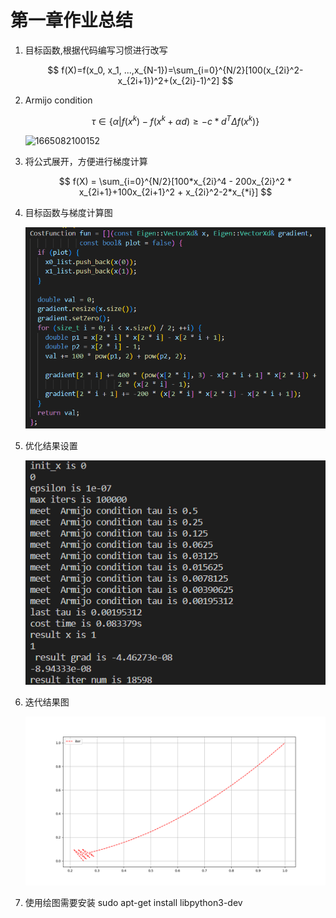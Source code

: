 # 第一章作业总结

1. 目标函数,根据代码编写习惯进行改写

   $$
   f(X)=f(x_0, x_1, ...,x_{N-1})=\sum_{i=0}^{N/2}[100(x_{2i}^2-x_{2i+1})^2+(x_{2i}-1)^2]
   $$
2. Armijo condition

   $$
   \tau \in \{\alpha|f(x^k)-f(x^k+\alpha d) \geqslant -c * d^T \Delta f(x^k)\}
   $$

   ![1665082100152](image/readme/1665082100152.png)
3. 将公式展开，方便进行梯度计算

   $$
   f(X) = \sum_{i=0}^{N/2}[100*x_{2i}^4 - 200x_{2i}^2 * x_{2i+1}+100x_{2i+1}^2 + x_{2i}^2-2*x_{*i}]
   $$
4. 目标函数与梯度计算图

   ![img](image/code_1.png)
5. 优化结果设置

   ![1665081154661](image/result.png)
6. 迭代结果图

   ![迭代图](image/iter.png "迭代图")
7. 使用绘图需要安装 sudo apt-get install libpython3-dev
